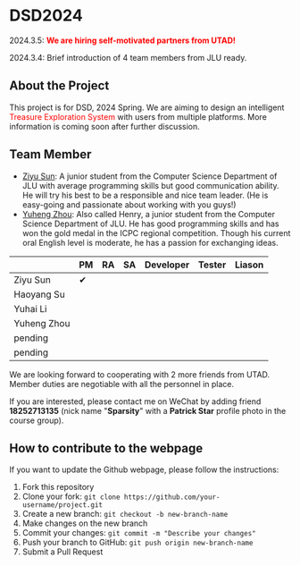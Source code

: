 # DSD2024

2024.3.5: <font color = 'red'>**We are hiring self-motivated partners from UTAD!** </font>

2024.3.4: Brief introduction of 4 team members from JLU ready.

## About the Project

This project is for DSD, 2024 Spring. We are aiming to design an intelligent <font color = 'red'>Treasure Exploration System </font>with users from multiple platforms. More information is coming soon after further discussion.   

## Team Member

-  [Ziyu Sun](Zysun2002@github.com "Zysun's github"): A junior student from the Computer Science Department of JLU with average programming skills but good communication ability. He will try his best to be a responsible and nice team leader. (He is easy-going and passionate about working with you guys!)
-  [Yuheng Zhou](https://github.com/zhouyuheng2003"Github"): Also called Henry, a junior student from the Computer Science Department of JLU. He has good programming skills and has won the gold medal in the ICPC regional competition. Though his current oral English level is moderate, he has a passion for exchanging ideas.

|             | PM       | RA   | SA   | Developer | Tester | Liason |
| ----------- | -------- | ---- | ---- | --------- | ------ | ------ |
| Ziyu Sun    | &#10004; |      |      |           |        |        |
| Haoyang Su  |          |      |      |           |        |        |
| Yuhai Li    |          |      |      |           |        |        |
| Yuheng Zhou |          |      |      |           |        |        |
| pending     |          |      |      |           |        |        |
| pending    |          |      |      |           |        |        |

We are looking forward to cooperating with 2 more friends from UTAD. Member duties are negotiable with all the personnel in place. 

If you are interested, please contact me on WeChat by adding friend **18252713135** (nick name "**Sparsity**" with a **Patrick Star** profile photo in the course group).

## How to contribute to the webpage

If you want to update the Github webpage, please follow the instructions:

1. Fork this repository
2. Clone your fork: `git clone https://github.com/your-username/project.git`
3. Create a new branch: `git checkout -b new-branch-name`
4. Make changes on the new branch
5. Commit your changes: `git commit -m "Describe your changes"`
6. Push your branch to GitHub: `git push origin new-branch-name`
7. Submit a Pull Request

